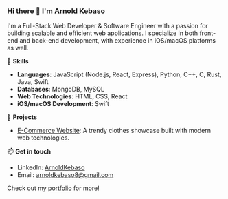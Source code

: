 ### Hi there 👋 I'm Arnold Kebaso
I'm a Full-Stack Web Developer & Software Engineer with a passion for building scalable and efficient web applications. I specialize in both front-end and back-end development, with experience in iOS/macOS platforms as well.

🌟 **Skills**
- **Languages**: JavaScript (Node.js, React, Express), Python, C++, C, Rust, Java, Swift
- **Databases**: MongoDB, MySQL
- **Web Technologies**: HTML, CSS, React
- **iOS/macOS Development**: Swift

🚀 **Projects**
- [E-Commerce Website](https://arnoldkebaso.github.io/E-commerce-website/): A trendy clothes showcase built with modern web technologies.

📫 **Get in touch**
- LinkedIn: [ArnoldKebaso](https://www.linkedin.com/in/arnold-kebaso-505982256/)
- Email: [arnoldkebaso8@gmail.com](mailto:arnoldkebaso8@gmail.com)

Check out my [portfolio](https://arnoldkebaso.netlify.app/) for more!

